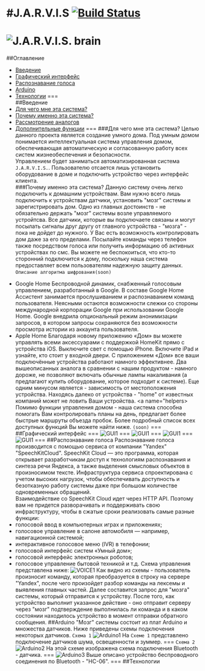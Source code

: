 #J.A.R.V.I.S
[![Build Status](https://travis-ci.org/vladpereskokov/Jarvis.svg?branch=voice)](https://travis-ci.org/vladpereskokov/Jarvis)
===
![J.A.R.V.I.S. brain](https://github.com/vladpereskokov/Jarvis/tree/voice/docs/home.png)
===
##Оглавление
+ [Введение](#introduction)
+ [Графический интерфейс](#GUI)
+ [Распознавание голоса](#Voice)
+ [Arduino](#Arduino)
+ [Технологии](#technologies)
===  
<a name="introduction"></a>
##Введение
+ [Для чего мне эта система?](#why)
+ [Почему именно эта система?](#feautures)
+ [Рассмотрение аналогов](#analogs)
+ [Дополнительные функции](#helpers)
===
<a name="why"></a>
###Для чего мне эта система?
Целью данного проекта является создание умного дома. Под умным домом понимается интеллектуальная система управления домом, обеспечивающая автоматическую и согласованную работу всех систем жизнеобеспечения и безопасности.  
Управлением будет заниматься автоматизированная система ```J.A.R.V.I.S.```. Пользователю отсается лишь установить оборудование в доме и подключить устройство через интерфейс клиента.  
<a name="feautures"></a>
###Почему именно эта система?
Данную систему очень легко подключить к домашним устройствам. Вам нужно всего лишь подключить к устройствам датчики, установить "мозг" системы и зарегистрировать дом. Одно из главных достоинств - не обязательно держать "мозг" системы возле управляемого устройтсва. Все датчики, которые вы подключаете связаны и могут посылать сигналы друг другу от главного устройства - "мозга" - пока не дойдет до нужного. 
У Вас есть возможность контролировать дом даже за его пределами. Посылайте команды через телефон также посредством голоса или получить информацию об активных устройствах по смс. 
Вы можете не беспокоиться, что кто-то сторонний подключится к дому, поскольку наша система предоставляет всем пользователям надежную защиту данных. ```Описание алгоритма шифрования(soon)```
<a name="analogs"></a>
* Google Home
Беспроводной динамик, снабженный голосовым управлением, разработанный в Google. В составе Google Home Ассистент занимается прослушиванием и распознаванием команд пользователя.
Неясными остаются возможности слежки со стороны международной корпорации Google при использовании Google Home. Google внедрила опциональный режим анонимизации запросов, в котором запросы сохраняются без возможности просмотра истории из аккаунта пользователя.
* Apple Home
Благодаря новому приложению «Дом» вы можете управлять всеми аксессуарами с поддержкой HomeKit прямо с устройства iOS. Выключите свет с помощью iPhone. Включите iPad и узнайте, кто стоит у входной двери. С приложением «Дом» все ваши подключённые устройства работают намного эффективнее.
Два вышеописанных аналога в сравнении с нашим продуктом - намного дороже, не позволяют включать обычные лампы накаливания (а предлагают купить оборудование, которое подходит к системе). Еще одним минусом является - зависимость от местоположения устройства. Находясь далеко от устройства - "home" от известных компаний может не ловить Ваши устройства. 
<a name="helpers></a>
Помимо функции управления домом - наша система способна помогать Вам контролировать планы на день, предлагает более быстрые маршруты объезда пробок. Более подробный список всех доступных функций Вы можете найти ниже. ```(soon)```
===
<a name="GUI"></a>
##Графический интерфейс
===
![GUI1](https://github.com/vladpereskokov/Jarvis/tree/voice/docs/1.jpeg)
===
![GUI1](https://github.com/vladpereskokov/Jarvis/tree/voice/docs/2.jpeg)
===
![GUI1](https://github.com/vladpereskokov/Jarvis/tree/voice/docs/3.jpeg)
===
![GUI1](https://github.com/vladpereskokov/Jarvis/tree/voice/docs/4.jpeg)
===
<a name="Voice"></a>
##Распознавание голоса
Распознавание голоса производится с помощью сервиса от компании "Yandex" "SpeechKitCloud". 
SpeechKit Cloud — это программа, которая открывает разработчикам доступ к технологиям распознавания и синтеза речи Яндекса, а также выделения смысловых объектов в произносимом тексте. Инфраструктура сервиса спроектирована с учетом высоких нагрузок, чтобы обеспечивать доступность и безотказную работу системы даже при большом количестве одновременных обращений.  
Взаимодействие со SpeechKit Cloud идет через HTTP API. Поэтому вам не придется разворачивать и поддерживать свою инфраструктуру, чтобы в сжатые сроки реализовать самые разные функции:  
* голосовой ввод в компьютерных играх и приложениях;
* голосовое управление в салоне автомобиля — например, навигационной системой;
* интерактивное голосовое меню (IVR) в телефонии;
* голосовой интерфейс систем «Умный дом»;
* голосовой интерфейс электронных роботов;
* голосовое управление бытовой техникой и т.д.
Схема управления представлена ниже:
![VOICE1](https://github.com/vladpereskokov/Jarvis/tree/voice/docs/Voice1.png)
Как видно из схемы - пользователь произносит команду, которая преобразуется в строку на сервере "Yandex", после чего произойдет разбор команды на лексемы и выявления главных частей. Далее составится запрос для "мозга" системы, который отправится к устройству. После того, как устройство выполнит указанное действие - оно отправит серверу через "мозг" подтверждение выполнилась ли команда и в каком состоянии находилось устройство в момент отправки обратного сообщения. 
<a name = "Arduino"></a>
##Arduino
"Мозг" системы состоит из плат Arduino и множества датчиков. Ниже приведены схемы подключения некоторых датчиков. 
```Схема 1```
![Arduino1](https://github.com/vladpereskokov/Jarvis/tree/voice/docs/Arduino1.png)
На ```Схеме 1``` представлено подключение датчиков шума, освещенности и зуммер. 
===
```Схема 2```
![Arduino2](https://github.com/vladpereskokov/Jarvis/tree/voice/docs/Arduino2.png)
На этой схеме изображена схема подключения Bluetooth - датчика. 
===
![Arduino3](https://github.com/vladpereskokov/Jarvis/tree/voice/docs/Arduino3.png)
Выше описано устройство беспроводного соединения по Bluetooth - "HC-06".
===
<a name="technologies"></a>
##Технологии
